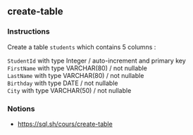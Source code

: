 ## create-table

### Instructions

Create a table `students` which contains 5 columns :

`StudentId` with type Integer / auto-increment and primary key  
`FirstName` with type VARCHAR(80) / not nullable  
`LastName` with type VARCHAR(80) / not nullable  
`Birthday` with type DATE / not nullable  
`City` with type VARCHAR(50) / not nullable

### Notions

- https://sql.sh/cours/create-table
